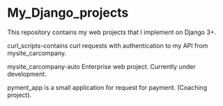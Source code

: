 # My_Django_projects

This repository contains my web projects that I implement on Django 3+.

curl_scripts-contains curl requests with authentication to my API from mysite_carcompany.

mysite_carcompany-auto Enterprise web project. Currently under development.

pyment_app is a small application for request for payment. (Coaching project).
